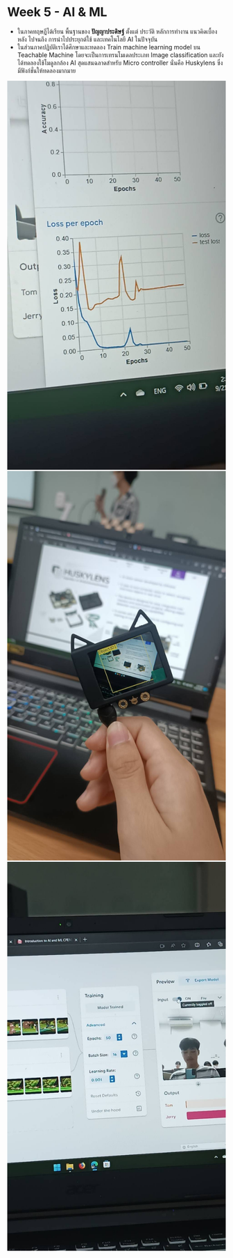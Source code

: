 # Week 5 - AI & ML

- ในภาคทฤษฎีได้เรียน พื้นฐานของ **ปัญญาประดิษฐ์** ตั้งแต่ ประวัติ หลักการทำงาน แนวคิดเบื้องหลัง ไปจนถึง การนำไปประยุกต์ใช้ และเทคโนโลยี AI ในปัจจุบัน
- ในส่วนภาคปฏิบัติเราได้ศึกษาและทดลอง Train machine learning model บน Teachable Machine โดยจะเป็นการเทรนโมเดลประเภท Image classification และยังได้ทดลองใช้โมดูลกล้อง AI สุดแสนฉลาดสำหรับ Micro controller นั่นคือ Huskylens ซึ่งมีฟังก์ชั่นให้ทดลองมากมาย

![img](assets/week5/59465_0.jpg)
![img](assets/week5/59466_0.jpg)
![img](assets/week5/59467_0.jpg)
